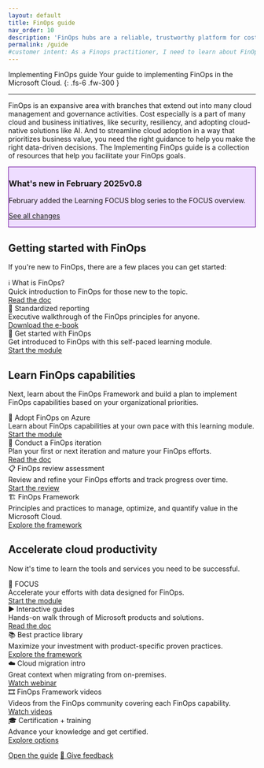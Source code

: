 ```yaml
---
layout: default
title: FinOps guide
nav_order: 10
description: 'FinOps hubs are a reliable, trustworthy platform for cost analytics, insights, and optimization for the enterprise.'
permalink: /guide
#customer intent: As a Finops practitioner, I need to learn about FinOps hubs
---
```


<span class="fs-9 d-block mb-4">Implementing FinOps guide</span>
Your guide to implementing FinOps in the Microsoft Cloud.
{: .fs-6 .fw-300 }

---

FinOps is an expansive area with branches that extend out into many cloud management and governance activities. Cost especially is a part of many cloud and business initiatives, like security, resiliency, and adopting cloud-native solutions like AI. And to streamline cloud adoption in a way that prioritizes business value, you need the right guidance to help you make the right data-driven decisions. The Implementing FinOps guide is a collection of resources that help you facilitate your FinOps goals.

<div id="whats-new" class="m-0 p-4" style="background-color:#edf; border:solid 1px #609;">
    <h3 class="m-0 mb-4">What's new in February 2025<span class="ftk-version">v0.8</span></h3>
    <p class="mt-2 mb-0">
        February added the Learning FOCUS blog series to the FOCUS overview.
    </p>
    <p class="mt-2 mb-0"><a target="_blank" href="https://learn.microsoft.com/cloud-computing/finops/toolkit/changelog">See all changes</a></p>
</div>

## Getting started with FinOps

If you're new to FinOps, there are a few places you can get started:

<div class="ftk-gallery">
    <div class="ftk-tile">
        <div>ℹ️ What is FinOps?</div>
        <div>Quick introduction to FinOps for those new to the topic.</div>
        <a target="_blank" href="https://learn.microsoft.com/cloud-computing/finops/overview">Read the doc</a>
    </div>
    <div class="ftk-tile">
        <div>📑 Standardized reporting</div>
        <div>Executive walkthrough of the FinOps principles for anyone.</div>
        <a target="_blank" href="https://aka.ms/finops/ebook">Download the e-book</a>
    </div>
    <div class="ftk-tile">
        <div>🏫 Get started with FinOps</div>
        <div>Get introduced to FinOps with this self-paced learning module.</div>
        <a target="_blank" href="https://learn.microsoft.com/training/modules/get-started-with-finops">Start the module</a>
    </div>
</div>

## Learn FinOps capabilities

Next, learn about the FinOps Framework and build a plan to implement FinOps capabilities based on your organizational priorities.

<div class="ftk-gallery ftk-50">
    <div class="ftk-tile">
        <div>🏫 Adopt FinOps on Azure</div>
        <div>Learn about FinOps capabilities at your own pace with this learning module.</div>
        <a target="_blank" href="https://learn.microsoft.com/training/modules/adopt-finops-on-azure">Start the module</a>
    </div>
    <div class="ftk-tile">
        <div>📝 Conduct a FinOps iteration</div>
        <div>Plan your first or next iteration and mature your FinOps efforts.</div>
        <a target="_blank" href="https://learn.microsoft.com/cloud-computing/finops/conduct-iteration">Read the doc</a>
    </div>
    <div class="ftk-tile">
        <div>📋 FinOps review assessment</div>
        <div>Review and refine your FinOps efforts and track progress over time.</div>
        <a target="_blank" href="https://learn.microsoft.com/assessments/ad1c0f6b-396b-44a4-924b-7a4c778a13d3">Start the review</a>
    </div>
    <div class="ftk-tile">
        <div>🏗️ FinOps Framework</div>
        <div>Principles and practices to manage, optimize, and quantify value in the Microsoft Cloud.</div>
        <a target="_blank" href="https://learn.microsoft.com/cloud-computing/finops/framework/finops-framework">Explore the framework</a>
    </div>
</div>

## Accelerate cloud productivity

Now it's time to learn the tools and services you need to be successful.

<div class="ftk-gallery">
    <div class="ftk-tile">
        <div>📑 FOCUS</div>
        <div>Accelerate your efforts with data designed for FinOps.</div>
        <a target="_blank" href="https://learn.microsoft.com/training/modules/adopt-finops-on-azure">Start the module</a>
    </div>
    <div class="ftk-tile">
        <div>▶️ Interactive guides</div>
        <div>Hands-on walk through of Microsoft products and solutions.</div>
        <a target="_blank" href="https://learn.microsoft.com/cloud-computing/finops/conduct-iteration">Read the doc</a>
    </div>
    <div class="ftk-tile">
        <div>📚 Best practice library</div>
        <div>Maximize your investment with product-specific proven practices.</div>
        <a target="_blank" href="https://learn.microsoft.com/cloud-computing/finops/best-practices/library">Explore the framework</a>
    </div>
    <div class="ftk-tile">
        <div>☁️ Cloud migration intro</div>
        <div>Great context when migrating from on-premises.</div>
        <a target="_blank" href="https://info.microsoft.com/ww-ondemand-implement-finops-for-azure.html">Watch webinar</a>
    </div>
    <div class="ftk-tile">
        <div>🎞️ FinOps Framework videos</div>
        <div>Videos from the FinOps community covering each FinOps capability.</div>
        <a target="_blank" href="https://www.youtube.com/channel/UCyl26lvnoySlGWlF5oNHvYA">Watch videos</a>
    </div>
    <div class="ftk-tile">
        <div>🎓 Certification + training</div>
        <div>Advance your knowledge and get certified.</div>
        <a target="_blank" href="https://www.youtube.com/channel/UCyl26lvnoySlGWlF5oNHvYA">Explore options</a>
    </div>
</div>

<a class="btn mb-4 mb-md-0 mr-4" target="_blank" href="https://learn.microsoft.com/cloud-computing/finops/implementing-finops-guide">Open the guide</a>
<a class="btn mb-4 mb-md-0 mr-4" target="_blank" href="https://portal.azure.com/#view/HubsExtension/InProductFeedbackBlade/extensionName/FinOpsToolkit/cesQuestion/How%20easy%20or%20hard%20is%20it%20to%20use%20the%20Implementing%20FinOps%20guide%3F/cvaQuestion/How%20valuable%20are%20the%20Implementing%20FinOps%20guide%3F/surveyId/FTK{% include ftkver.txt %}/bladeName/Guide/featureName/Marketing.Docs">💜 Give feedback</a>

<br>
